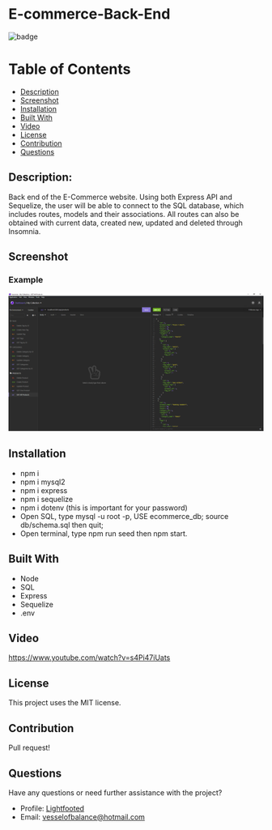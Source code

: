 # E-commerce-Back-End

  ![badge](https://img.shields.io/badge/License-MIT-informational)

  # Table of Contents
  * [Description](#description)
  * [Screenshot](#screenshot)
  * [Installation](#installation)
  * [Built With](#built-with)
  * [Video](#video)
  * [License](#license)
  * [Contribution](#contribution)
  * [Questions](#questions)

  ## Description:
  Back end of the E-Commerce website. Using both Express API and Sequelize, the user will be able to connect to the SQL database, which includes routes, models and their associations. All routes can also be obtained with current data, created new, updated and deleted through Insomnia.

  ## Screenshot

  ### Example
  ![screenshot](/images/example.png)

  ## Installation
  * npm i
  * npm i mysql2
  * npm i express
  * npm i sequelize
  * npm i dotenv (this is important for your password)
  * Open SQL, type mysql -u root -p, USE ecommerce_db; source db/schema.sql then quit;
  * Open terminal, type npm run seed then npm start.

  ## Built With
  * Node
  * SQL
  * Express
  * Sequelize
  * .env

  ## Video
  https://www.youtube.com/watch?v=s4Pi47iUats

  ## License
  This project uses the MIT license.

  ## Contribution
  Pull request!

  ## Questions
  Have any questions or need further assistance with the project? 
  * Profile: [Lightfooted](http://github.com/Lightfooted)
  * Email: vesselofbalance@hotmail.com